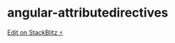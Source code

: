 # angular-attributedirectives

[Edit on StackBlitz ⚡️](https://jake.stackblitz.com/edit/angular-nfg1na)
